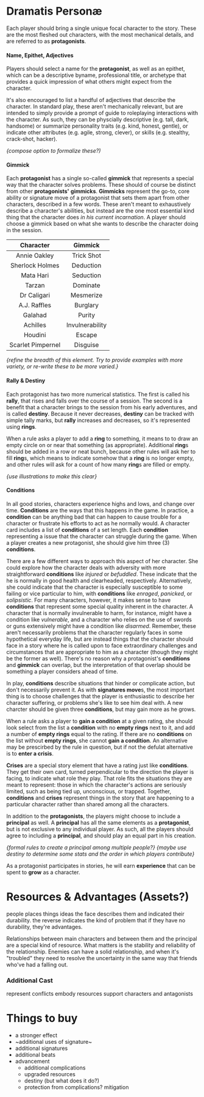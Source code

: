 # Dramatis Personæ
Each player should bring a single unique focal character to the story.  These are the most fleshed out characters, with the most mechanical details, and are referred to as **protagonists**.

#### Name, Epithet, Adjectives
Players should select a name for the **protagonist**, as well as an epithet, which can be a descriptive byname, professional title, or archetype that provides a quick impression of what others might expect from the character.

It's also encouraged to list a handful of adjectives that describe the character.  In standard play, these aren't mechanically relevant, but are intended to simply provide a prompt of guide to roleplaying interactions with the character.  As such, they can be physcially descriptive (e.g. tall, dark, handsome) or summarize personality traits (e.g. kind, honest, gentle), or indicate other attributes (e.g. agile, strong, clever), or skills (e.g. stealthy, crack-shot, hacker).

*{compose option to formalize these?)*

#### Gimmick
Each **protagonist** has a single so-called **gimmick** that represents a special way that the character solves problems.  These should of course be distinct from other **protagonists'** **gimmicks**.  **Gimmicks** represent the go-to, core ability or signature move of a protagonist that sets them apart from other characters, described in a few words.  These aren't meant to exhaustively describe a character's abilities, but instead are the one most essential kind thing that the character does *in his current incarnation*.  A player should choose a gimmick based on what she wants to describe the character doing in the session.

| Character | Gimmick |
|:---:|:---:|
| Annie Oakley | Trick Shot |
| Sherlock Holmes | Deduction |
| Mata Hari | Seduction |
| Tarzan | Dominate |
| Dr Caligari | Mesmerize |
| A.J. Raffles | Burglary |
| Galahad | Purity |
| Achilles | Invulnerability |
| Houdini | Escape |
| Scarlet Pimpernel | Disguise |

*{refine the breadth of this element.  Try to provide examples with more variety, or re-write these to be more varied.}*

#### Rally & Destiny
Each protagonist has two more numerical statistics.  The first is called his **rally**, that rises and falls over the course of a session.  The second is a benefit that a character brings to the session from his early adventures, and is called **destiny**.  Because it never decreases, **destiny** can be tracked with simple tally marks, but **rally** increases and decreases, so it's represented using **rings**.

When a rule asks a player to add a **ring** to something, it means to to draw an empty circle on or near that something (as appropriate).  Additional **ring**s should be added in a row or neat bunch, because other rules will ask her to fill **ring**s, which means to indicate somehow that a **ring** is no longer empty, and other rules will ask for a count of how many **ring**s are filled or empty.

*{use illustrations to make this clear}*

#### Conditions
In all good stories, characters experience highs and lows, and change over time.  **Conditions** are the ways that this happens in the game.  In practice, a **condition** can be anything bad that can happen to cause trouble for a character or frustrate his efforts to act as he normally would. A character card includes a list of **conditions** of a set length.  Each **condition** representing a issue that the character can struggle during the game.  When a player creates a new protagonist, she should give him three (3) **conditions**.

There are a few different ways to approach this aspect of her character. She could explore how the character deals with adversity with more straightforward **conditions** like _injured_ or _befuddled_.  These  indicate that the he is normally in good health and clearheaded, respectively. Alternatively, she could indicate that the character is especially susceptible to some failing or vice particular to him, with  **conditions** like _enraged_, _panicked_, or _solipsistic_.  For many characters, however, it makes sense to have **conditions** that represent some special quality inherent in the character.  A character that is normally invulnerable to harm, for instance, might have a condition like _vulnerable_, and a character who relies on the  use of swords or guns extensively might have a condition like _disarmed_.  Remember, these aren't necessarily problems that the character regularly faces in some hypothetical everyday life, but are instead things that the character should face in a story where he is called upon to face extraordinary challenges and circumstances that are appropriate to him as a character (though they might be the former as well).  There's no reason why a protagonist's **conditions** and **gimmick** can overlap, but the interpretation of that overlap should be something a player considers ahead of time.

In play, **conditions** describe situations that hinder or complicate action, but don't necessarily prevent it.  As with **signatures move**s, the most important thing is to choose challenges that the player is enthusiastic to describe her character suffering, or problems she's like to see him deal with.  A new charcter should be given three **conditions**, but may gain more as he grows.

When a rule asks a player to **gain a condition** at a given rating, she should look select from the list a **condition** with no **empty rings** next to it, and add a number of **empty rings** equal to the rating.  If there are no **conditions** on the list without **empty rings**, she cannot **gain a condition**.  An alternative may be prescirbed by the rule in question, but if not the defulat alternative is to **enter a crisis**.

**Crises** are a special story element that have a rating just like **conditions**.  They get their own card, turned perpendicular to the direction the player is facing, to indicate what role they play.  That role fits the situations they are meant to represent:  those in which the character's actions are seriously limited, such as being tied up, unconscious, or trapped.  Together, **conditions** and **crises** represent things in the story that are happening to a particular character rather than shared among all the characters.

In addition to the **protagonists**, the players might choose to include a **principal** as well.  A **principal** has all the same elements as a **protagonist**, but is not exclusive to any individual player.  As such, all the players should agree to including a **principal**, and should play an equal part in his creation.

*{formal rules to create a principal among multiple people?}*
*{maybe use destiny to determine some stats and the order in which players contribute}*

As a protagonist participates in stories, he will earn **experience** that can be spent to **grow** as a character.

# Resources & Advantages (Assets?)
people places things ideas
the face describes them and indicated their durability.
the reverse indicates the kind of problem that 
if they have no durability, they're advantages.

Relationships between main characters and between them and the principal are a special kind of resource.
    What matters is the stability and reliability of the relationship.  Enemies can have a solid relationship, and when it's "troubled" they need to resolve the uncertainty in the same way that friends who've had a falling out. 

### Additional Cast
represent conflicts
embody resources
support characters and antagonists

# Things to buy
* a stronger effect
* ~additional uses of signature~
* additional signatures
* additional beats
* advancement
    * additional complications
    * upgraded resources
    * destiny (but what does it do?)
    * protection from complications? mitigation
